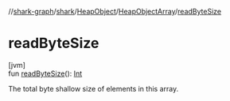 //[shark-graph](../../../../index.md)/[shark](../../index.md)/[HeapObject](../index.md)/[HeapObjectArray](index.md)/[readByteSize](read-byte-size.md)

# readByteSize

[jvm]\
fun [readByteSize](read-byte-size.md)(): [Int](https://kotlinlang.org/api/latest/jvm/stdlib/kotlin/-int/index.html)

The total byte shallow size of elements in this array.
